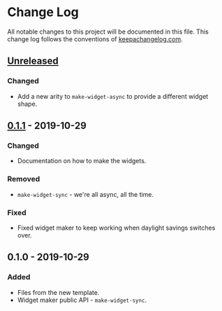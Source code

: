 # Change Log
All notable changes to this project will be documented in this file. This change log follows the conventions of [keepachangelog.com](http://keepachangelog.com/).

## [Unreleased]
### Changed
- Add a new arity to `make-widget-async` to provide a different widget shape.

## [0.1.1] - 2019-10-29
### Changed
- Documentation on how to make the widgets.

### Removed
- `make-widget-sync` - we're all async, all the time.

### Fixed
- Fixed widget maker to keep working when daylight savings switches over.

## 0.1.0 - 2019-10-29
### Added
- Files from the new template.
- Widget maker public API - `make-widget-sync`.

[Unreleased]: https://github.com/your-name/devoxx19/compare/0.1.1...HEAD
[0.1.1]: https://github.com/your-name/devoxx19/compare/0.1.0...0.1.1
